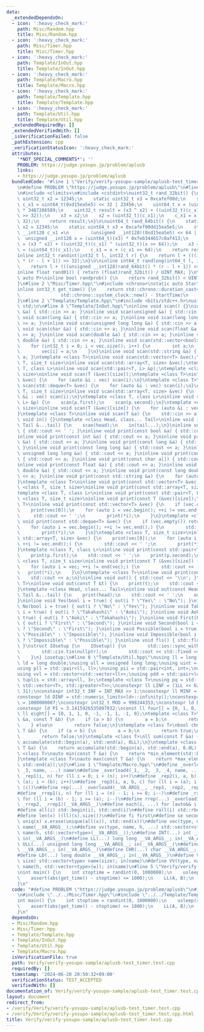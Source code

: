 ```yaml
---
data:
  _extendedDependsOn:
  - icon: ':heavy_check_mark:'
    path: Misc/Random.hpp
    title: Misc/Random.hpp
  - icon: ':heavy_check_mark:'
    path: Misc/Timer.hpp
    title: Misc/Timer.hpp
  - icon: ':heavy_check_mark:'
    path: Template/InOut.hpp
    title: Template/InOut.hpp
  - icon: ':heavy_check_mark:'
    path: Template/Macro.hpp
    title: Template/Macro.hpp
  - icon: ':heavy_check_mark:'
    path: Template/Template.hpp
    title: Template/Template.hpp
  - icon: ':heavy_check_mark:'
    path: Template/Util.hpp
    title: Template/Util.hpp
  _extendedRequiredBy: []
  _extendedVerifiedWith: []
  _isVerificationFailed: false
  _pathExtension: cpp
  _verificationStatusIcon: ':heavy_check_mark:'
  attributes:
    '*NOT_SPECIAL_COMMENTS*': ''
    PROBLEM: https://judge.yosupo.jp/problem/aplusb
    links:
    - https://judge.yosupo.jp/problem/aplusb
  bundledCode: "#line 1 \"Verify/verify-yosupo-sample/aplusb-test_timer.test.cpp\"\
    \n#define PROBLEM \"https://judge.yosupo.jp/problem/aplusb\"\n#line 2 \"Misc/Random.hpp\"\
    \n#include <climits>\n#include <cstdint>\nuint32_t rand_32bit() {\n    static\
    \ uint32_t x2 = 12345;\n    static uint32_t x3 = 0xcafef00d;\n    static uint64_t\
    \ c_x1 = uint64_t(0xd15ea5e5) << 32 | 23456;\n    uint64_t x = (uint64_t)(x3)\
    \ * 3487286589;\n    uint32_t result = (x3 ^ x2) + ((uint32_t)(c_x1) ^ (uint32_t)(x\
    \ >> 32));\n    x3 = x2;\n    x2 = (uint32_t)(c_x1);\n    c_x1 = x + (c_x1 >>\
    \ 32);\n    return result;\n}\n\nuint64_t rand_64bit() {\n    static uint64_t\
    \ x2 = 12345;\n    static uint64_t x3 = 0xcafef00dd15ea5e5;\n    static unsigned\
    \ __int128 c_x1 =\n        (unsigned __int128)(0xd15ea5e5) << 64 | 23456;\n  \
    \  unsigned __int128 x = (uint64_t)(x3) * 0xfeb344657c0af413;\n    uint64_t result\
    \ = (x3 ^ x2) + ((uint32_t)(c_x1) ^ (uint32_t)(x >> 64));\n    x3 = x2;\n    x2\
    \ = (uint64_t)(c_x1);\n    c_x1 = x + (c_x1 >> 64);\n    return result;\n}\n\n\
    inline int32_t randint(int32_t l, int32_t r) {\n    return l + (((int64_t)rand_32bit()\
    \ * (r - l + 1)) >> 32);\n}\n\ninline int64_t randlong(int64_t l, int64_t r) {\n\
    \    return l + (((unsigned __int128)rand_64bit() * (r - l + 1)) >> 32);\n}\n\n\
    inline float rand01() { return (float)rand_32bit() / UINT_MAX; }\n\ntemplate <const\
    \ auto P>\ninline bool randprob() {\n    return rand_32bit() < UINT_MAX * P;\n\
    }\n#line 2 \"Misc/Timer.hpp\"\n#include <chrono>\nstatic auto StartTime = std::chrono::system_clock::now();\n\
    inline int32_t get_time() {\n    return std::chrono::duration_cast<std::chrono::microseconds>(\n\
    \               std::chrono::system_clock::now() - StartTime)\n        .count();\n\
    }\n#line 2 \"Template/Template.hpp\"\n#include <bits/stdc++.h>\nusing namespace\
    \ std;\n\n#line 8 \"Template/InOut.hpp\"\ninline void scan() {}\ninline void scan(int\
    \ &a) { std::cin >> a; }\ninline void scan(unsigned &a) { std::cin >> a; }\ninline\
    \ void scan(long &a) { std::cin >> a; }\ninline void scan(long long &a) { std::cin\
    \ >> a; }\ninline void scan(unsigned long long &a) { std::cin >> a; }\ninline\
    \ void scan(char &a) { std::cin >> a; }\ninline void scan(float &a) { std::cin\
    \ >> a; }\ninline void scan(double &a) { std::cin >> a; }\ninline void scan(long\
    \ double &a) { std::cin >> a; }\ninline void scan(std::vector<bool> &vec) {\n\
    \    for (int32_t i = 0; i < vec.size(); i++) {\n        int a;\n        scan(a);\n\
    \        vec[i] = a;\n    }\n}\ninline void scan(std::string &a) { std::cin >>\
    \ a; }\ntemplate <class T>\ninline void scan(std::vector<T> &vec);\ntemplate <class\
    \ T, size_t size>\ninline void scan(std::array<T, size> &vec);\ntemplate <class\
    \ T, class L>\ninline void scan(std::pair<T, L> &p);\ntemplate <class T, size_t\
    \ size>\ninline void scan(T (&vec)[size]);\ntemplate <class T>\ninline void scan(std::vector<T>\
    \ &vec) {\n    for (auto &i : vec) scan(i);\n}\ntemplate <class T>\ninline void\
    \ scan(std::deque<T> &vec) {\n    for (auto &i : vec) scan(i);\n}\ntemplate <class\
    \ T, size_t size>\ninline void scan(std::array<T, size> &vec) {\n    for (auto\
    \ &i : vec) scan(i);\n}\ntemplate <class T, class L>\ninline void scan(std::pair<T,\
    \ L> &p) {\n    scan(p.first);\n    scan(p.second);\n}\ntemplate <class T, size_t\
    \ size>\ninline void scan(T (&vec)[size]) {\n    for (auto &i : vec) scan(i);\n\
    }\ntemplate <class T>\ninline void scan(T &a) {\n    std::cin >> a;\n}\ninline\
    \ void in() {}\ntemplate <class Head, class... Tail>\ninline void in(Head &head,\
    \ Tail &...tail) {\n    scan(head);\n    in(tail...);\n}\ninline void print()\
    \ { std::cout << ' '; }\ninline void print(const bool &a) { std::cout << a; }\n\
    inline void print(const int &a) { std::cout << a; }\ninline void print(const unsigned\
    \ &a) { std::cout << a; }\ninline void print(const long &a) { std::cout << a;\
    \ }\ninline void print(const long long &a) { std::cout << a; }\ninline void print(const\
    \ unsigned long long &a) { std::cout << a; }\ninline void print(const char &a)\
    \ { std::cout << a; }\ninline void print(const char a[]) { std::cout << a; }\n\
    inline void print(const float &a) { std::cout << a; }\ninline void print(const\
    \ double &a) { std::cout << a; }\ninline void print(const long double &a) { std::cout\
    \ << a; }\ninline void print(const std::string &a) {\n    for (auto &&i : a) print(i);\n\
    }\ntemplate <class T>\ninline void print(const std::vector<T> &vec);\ntemplate\
    \ <class T, size_t size>\ninline void print(const std::array<T, size> &vec);\n\
    template <class T, class L>\ninline void print(const std::pair<T, L> &p);\ntemplate\
    \ <class T, size_t size>\ninline void print(const T (&vec)[size]);\ntemplate <class\
    \ T>\ninline void print(const std::vector<T> &vec) {\n    if (vec.empty()) return;\n\
    \    print(vec[0]);\n    for (auto i = vec.begin(); ++i != vec.end();) {\n   \
    \     std::cout << ' ';\n        print(*i);\n    }\n}\ntemplate <class T>\ninline\
    \ void print(const std::deque<T> &vec) {\n    if (vec.empty()) return;\n    print(vec[0]);\n\
    \    for (auto i = vec.begin(); ++i != vec.end();) {\n        std::cout << ' ';\n\
    \        print(*i);\n    }\n}\ntemplate <class T, size_t size>\ninline void print(const\
    \ std::array<T, size> &vec) {\n    print(vec[0]);\n    for (auto i = vec.begin();\
    \ ++i != vec.end();) {\n        std::cout << ' ';\n        print(*i);\n    }\n\
    }\ntemplate <class T, class L>\ninline void print(const std::pair<T, L> &p) {\n\
    \    print(p.first);\n    std::cout << ' ';\n    print(p.second);\n}\ntemplate\
    \ <class T, size_t size>\ninline void print(const T (&vec)[size]) {\n    print(vec[0]);\n\
    \    for (auto i = vec; ++i != end(vec);) {\n        std::cout << ' ';\n     \
    \   print(*i);\n    }\n}\ntemplate <class T>\ninline void print(const T &a) {\n\
    \    std::cout << a;\n}\ninline void out() { std::cout << '\\n'; }\ntemplate <class\
    \ T>\ninline void out(const T &t) {\n    print(t);\n    std::cout << '\\n';\n\
    }\ntemplate <class Head, class... Tail>\ninline void out(const Head &head, const\
    \ Tail &...tail) {\n    print(head);\n    std::cout << ' ';\n    out(tail...);\n\
    }\ninline void Yes(bool i = true) { out(i ? \"Yes\" : \"No\"); }\ninline void\
    \ No(bool i = true) { out(i ? \"No\" : \"Yes\"); }\ninline void Takahashi(bool\
    \ i = true) { out(i ? \"Takahashi\" : \"Aoki\"); }\ninline void Aoki(bool i =\
    \ true) { out(i ? \"Aoki\" : \"Takahashi\"); }\ninline void First(bool i = true)\
    \ { out(i ? \"First\" : \"Second\"); }\ninline void Second(bool i = true) { out(i\
    \ ? \"Second\" : \"First\"); }\ninline void Possible(bool i = true) { out(i ?\
    \ \"Possible\" : \"Impossible\"); }\ninline void Impossible(bool i = true) { out(i\
    \ ? \"Impossible\" : \"Possible\"); }\ninline void fls() { std::flush(std::cout);\
    \ }\nstruct IOsetup {\n    IOsetup() {\n        std::ios::sync_with_stdio(false);\n\
    \        std::cin.tie(nullptr);\n        std::cout << std::fixed << std::setprecision(16);\n\
    \    }\n} iosetup;\n#line 8 \"Template/Util.hpp\"\nusing ll = long long;\nusing\
    \ ld = long double;\nusing ull = unsigned long long;\nusing uint = unsigned int;\n\
    using pll = std::pair<ll, ll>;\nusing pii = std::pair<int, int>;\nusing vl = std::vector<ll>;\n\
    using vvl = std::vector<std::vector<ll>>;\nusing pdd = std::pair<ld, ld>;\nusing\
    \ tuplis = std::array<ll, 3>;\ntemplate <class T>\nusing pq = std::priority_queue<T,\
    \ std::vector<T>, std::greater<T>>;\nconstexpr ll LINF = (1LL << 62) - (1LL <<\
    \ 31);\nconstexpr int32_t INF = INT_MAX >> 1;\nconstexpr ll MINF = 1LL << 40;\n\
    constexpr ld DINF = std::numeric_limits<ld>::infinity();\nconstexpr int32_t MODD\
    \ = 1000000007;\nconstexpr int32_t MOD = 998244353;\nconstexpr ld EPS = 1e-9;\n\
    constexpr ld PI = 3.1415926535897932;\nconst ll four[] = {0, 1, 0, -1, 0};\nconst\
    \ ll eight[] = {0, 1, 1, 0, -1, -1, 1, -1, 0};\ntemplate <class T>\nbool chmin(T\
    \ &a, const T &b) {\n    if (a > b) {\n        a = b;\n        return true;\n\
    \    } else\n        return false;\n}\ntemplate <class T>\nbool chmax(T &a, const\
    \ T &b) {\n    if (a < b) {\n        a = b;\n        return true;\n    } else\n\
    \        return false;\n}\ntemplate <class T>\nll sum(const T &a) {\n    return\
    \ accumulate(std::begin(a), std::end(a), 0LL);\n}\ntemplate <class T>\nld dsum(const\
    \ T &a) {\n    return accumulate(std::begin(a), std::end(a), 0.0L);\n}\ntemplate\
    \ <class T>\nauto min(const T &a) {\n    return *min_element(std::begin(a), std::end(a));\n\
    }\ntemplate <class T>\nauto max(const T &a) {\n    return *max_element(std::begin(a),\
    \ std::end(a));\n}\n#line 1 \"Template/Macro.hpp\"\n#define _overload3(_1, _2,\
    \ _3, name, ...) name\n#define _overload4(_1, _2, _3, _4, name, ...) name\n#define\
    \ _rep1(i, n) for (ll i = 0; i < (n); i++)\n#define _rep2(i, a, b) for (ll i =\
    \ (a); i < (b); i++)\n#define _rep3(i, a, b, c) for (ll i = (a); i < (b); i +=\
    \ (c))\n#define rep(...) _overload4(__VA_ARGS__, _rep3, _rep2, _rep1)(__VA_ARGS__)\n\
    #define _rrep1(i, n) for (ll i = (n) - 1; i >= 0; i--)\n#define _rrep2(i, a, b)\
    \ for (ll i = (b) - 1; i >= (a); i--)\n#define rrep(...) _overload3(__VA_ARGS__,\
    \ _rrep2, _rrep1)(__VA_ARGS__)\n#define each(i, ...) for (auto&& i : __VA_ARGS__)\n\
    #define all(i) std::begin(i), std::end(i)\n#define rall(i) std::rbegin(i), std::rend(i)\n\
    #define len(x) ((ll)(x).size())\n#define fi first\n#define se second\n#define\
    \ uniq(x) x.erase(unique(all(x)), std::end(x))\n#define vec(type, name, ...) vector<type>\
    \ name(__VA_ARGS__);\n#define vv(type, name, h, ...) std::vector<std::vector<type>>\
    \ name(h, std::vector<type>(__VA_ARGS__));\n#define INT(...) int __VA_ARGS__;\
    \ in(__VA_ARGS__)\n#define LL(...) long long __VA_ARGS__; in(__VA_ARGS__)\n#define\
    \ ULL(...) unsigned long long __VA_ARGS__; in(__VA_ARGS__)\n#define STR(...) std::string\
    \ __VA_ARGS__; in(__VA_ARGS__)\n#define CHR(...) char __VA_ARGS__; in(__VA_ARGS__)\n\
    #define LD(...) long double __VA_ARGS__; in(__VA_ARGS__)\n#define VEC(type, name,\
    \ size) std::vector<type> name(size); in(name)\n#define VV(type, name, h, w) std::vector<std::vector<type>>\
    \ name(h, std::vector<type>(w)); in(name)\n#line 5 \"Verify/verify-yosupo-sample/aplusb-test_timer.test.cpp\"\
    \nint main() {\n    int stoptime = randint(0, 1000000);\n    usleep(stoptime);\n\
    \    assert(abs(get_time() - stoptime) <= 1000);\n    LL(A, B);\n    out(A + B);\n\
    }\n"
  code: "#define PROBLEM \"https://judge.yosupo.jp/problem/aplusb\"\n#include \"../../Misc/Random.hpp\"\
    \n#include \"../../Misc/Timer.hpp\"\n#include \"../../Template/Template.hpp\"\n\
    int main() {\n    int stoptime = randint(0, 1000000);\n    usleep(stoptime);\n\
    \    assert(abs(get_time() - stoptime) <= 1000);\n    LL(A, B);\n    out(A + B);\n\
    }\n"
  dependsOn:
  - Misc/Random.hpp
  - Misc/Timer.hpp
  - Template/Template.hpp
  - Template/InOut.hpp
  - Template/Util.hpp
  - Template/Macro.hpp
  isVerificationFile: true
  path: Verify/verify-yosupo-sample/aplusb-test_timer.test.cpp
  requiredBy: []
  timestamp: '2024-06-20 20:50:32+09:00'
  verificationStatus: TEST_ACCEPTED
  verifiedWith: []
documentation_of: Verify/verify-yosupo-sample/aplusb-test_timer.test.cpp
layout: document
redirect_from:
- /verify/Verify/verify-yosupo-sample/aplusb-test_timer.test.cpp
- /verify/Verify/verify-yosupo-sample/aplusb-test_timer.test.cpp.html
title: Verify/verify-yosupo-sample/aplusb-test_timer.test.cpp
---
```

